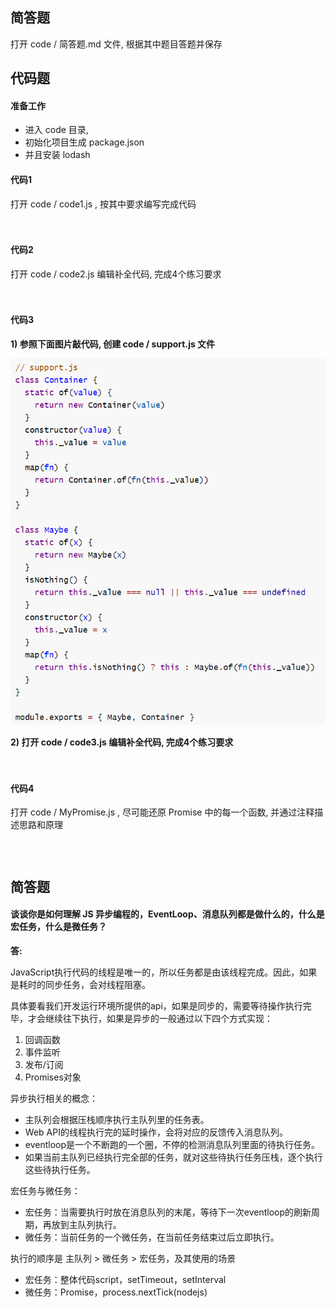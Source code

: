 ## 简答题

打开 code / 简答题.md 文件,   根据其中题目答题并保存


## 代码题

#### 准备工作

- 进入 code 目录, 
- 初始化项目生成 package.json
- 并且安装 lodash

#### 代码1

打开 code / code1.js , 按其中要求编写完成代码

　

#### 代码2

打开 code / code2.js 编辑补全代码, 完成4个练习要求

　

#### 代码3

**1) 参照下面图片敲代码, 创建 code / support.js 文件**

![2020-12-21_211700](images/2020-12-21_211700.png)

**2) 打开 code / code3.js 编辑补全代码, 完成4个练习要求**

　

#### 代码4

打开 code / MyPromise.js , 尽可能还原 Promise 中的每一个函数, 并通过注释描述思路和原理

　
#
## 简答题

#### 谈谈你是如何理解 JS 异步编程的，EventLoop、消息队列都是做什么的，什么是宏任务，什么是微任务？

**答:**

JavaScript执行代码的线程是唯一的，所以任务都是由该线程完成。因此，如果是耗时的同步任务，会对线程阻塞。

具体要看我们开发运行环境所提供的api，如果是同步的，需要等待操作执行完毕，才会继续往下执行，如果是异步的一般通过以下四个方式实现：
1. 回调函数
2. 事件监听
3. 发布/订阅
4. Promises对象

异步执行相关的概念：
* 主队列会根据压栈顺序执行主队列里的任务表。
* Web API的线程执行完的延时操作，会将对应的反馈传入消息队列。
* eventloop是一个不断跑的一个圈，不停的检测消息队列里面的待执行任务。
* 如果当前主队列已经执行完全部的任务，就对这些待执行任务压栈，逐个执行这些待执行任务。

宏任务与微任务：
* 宏任务：当需要执行时放在消息队列的末尾，等待下一次eventloop的刷新周期，再放到主队列执行。
* 微任务：当前任务的一个微任务，在当前任务结束过后立即执行。

执行的顺序是 主队列 > 微任务 > 宏任务，及其使用的场景
* 宏任务：整体代码script，setTimeout，setInterval
* 微任务：Promise，process.nextTick(nodejs)